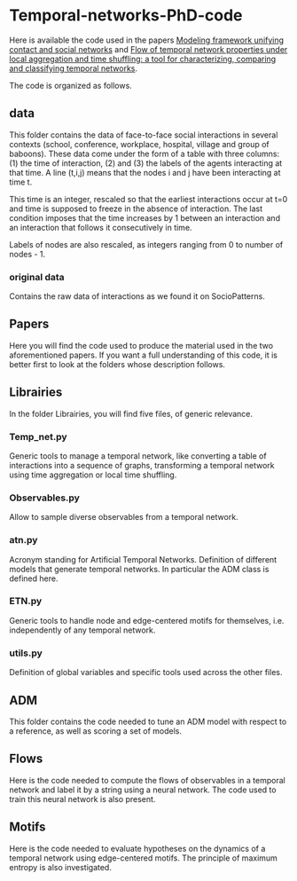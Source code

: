 # Temporal-networks-PhD-code

Here is available the code used in the papers [Modeling framework unifying contact and social networks](https://scholar.google.com/citations?view_op=view_citation&hl=fr&user=c_jb2A4AAAAJ&citation_for_view=c_jb2A4AAAAJ:u5HHmVD_uO8C) and [Flow of temporal network properties under local aggregation and time shuffling: a tool for characterizing, comparing and classifying temporal networks](https://scholar.google.com/citations?view_op=view_citation&hl=fr&user=c_jb2A4AAAAJ&citation_for_view=c_jb2A4AAAAJ:9yKSN-GCB0IC).

The code is organized as follows.

## data
This folder contains the data of face-to-face social interactions in several contexts (school, conference, workplace, hospital, village and group of baboons).
These data come under the form of a table with three columns:
(1) the time of interaction, (2) and (3) the labels of the agents interacting at that time.
A line (t,i,j) means that the nodes i and j have been interacting at time t.

This time is an integer, rescaled so that the earliest interactions occur at t=0 and time is supposed to freeze in the absence of interaction.
The last condition imposes that the time increases by 1 between an interaction and an interaction that follows it consecutively in time.

Labels of nodes are also rescaled, as integers ranging from 0 to number of nodes - 1.

### original data
Contains the raw data of interactions as we found it on SocioPatterns.

## Papers
Here you will find the code used to produce the material used in the two aforementioned papers.
If you want a full understanding of this code, it is better first to look at the folders whose description follows.

## Librairies
In the folder Librairies, you will find five files, of generic relevance.

### Temp_net.py
Generic tools to manage a temporal network, like converting a table of interactions into a sequence of graphs, transforming a temporal network using time aggregation or local time shuffling.

### Observables.py
Allow to sample diverse observables from a temporal network.

### atn.py
Acronym standing for Artificial Temporal Networks.
Definition of different models that generate temporal networks.
In particular the ADM class is defined here.

### ETN.py
Generic tools to handle node and edge-centered motifs for themselves, i.e. independently of any temporal network.

### utils.py
Definition of global variables and specific tools used across the other files.


## ADM
This folder contains the code needed to tune an ADM model with respect to a reference, as well as scoring a set of models.

## Flows
Here is the code needed to compute the flows of observables in a temporal network and label it by a string using a neural network. The code used to train this neural network is also present.

## Motifs
Here is the code needed to evaluate hypotheses on the dynamics of a temporal network using edge-centered motifs. The principle of maximum entropy is also investigated.
